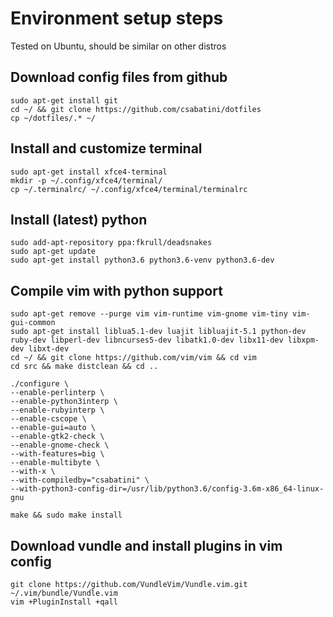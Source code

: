 # Environment setup steps
Tested on Ubuntu, should be similar on other distros

## Download config files from github
    sudo apt-get install git
    cd ~/ && git clone https://github.com/csabatini/dotfiles
    cp ~/dotfiles/.* ~/

## Install and customize terminal
    sudo apt-get install xfce4-terminal
    mkdir -p ~/.config/xfce4/terminal/
    cp ~/.terminalrc/ ~/.config/xfce4/terminal/terminalrc

## Install (latest) python
    sudo add-apt-repository ppa:fkrull/deadsnakes
    sudo apt-get update
    sudo apt-get install python3.6 python3.6-venv python3.6-dev

## Compile vim with python support
    sudo apt-get remove --purge vim vim-runtime vim-gnome vim-tiny vim-gui-common
    sudo apt-get install liblua5.1-dev luajit libluajit-5.1 python-dev ruby-dev libperl-dev libncurses5-dev libatk1.0-dev libx11-dev libxpm-dev libxt-dev
    cd ~/ && git clone https://github.com/vim/vim && cd vim 
    cd src && make distclean && cd ..

    ./configure \
    --enable-perlinterp \
    --enable-python3interp \
    --enable-rubyinterp \
    --enable-cscope \
    --enable-gui=auto \
    --enable-gtk2-check \
    --enable-gnome-check \
    --with-features=big \
    --enable-multibyte \
    --with-x \
    --with-compiledby="csabatini" \
    --with-python3-config-dir=/usr/lib/python3.6/config-3.6m-x86_64-linux-gnu

    make && sudo make install

## Download vundle and install plugins in vim config
    git clone https://github.com/VundleVim/Vundle.vim.git ~/.vim/bundle/Vundle.vim
    vim +PluginInstall +qall
